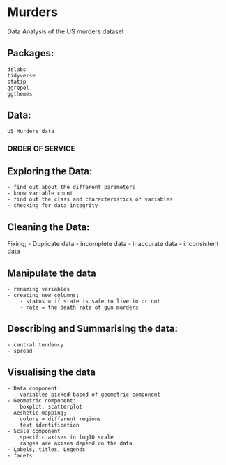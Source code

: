 # Murders
Data Analysis of the US murders dataset

## Packages:
    dslabs
    tidyverse
    statip
    ggrepel
    ggthemes

## Data:
    US Murders data
    
    
### ORDER OF SERVICE ###
    
## Exploring the Data:
    - find out about the different parameters
    - know variable count
    - find out the class and characteristics of variables
    - checking for data integrity
    
## Cleaning the Data:
   Fixing;
        - Duplicate data
        - incomplete data
        - inaccurate data
        - inconsistent data
        
## Manipulate the data
    - renaming variables
    - creating new columns;
        - status = if state is safe to live in or not
        - rate = the death rate of gun murders
        
## Describing and Summarising the data:
    - central tendency
    - spread
    

## Visualising the data
    - Data component:
        variables picked based of geometric component
    - Geometric component:
        boxplot, scatterplot
    - Aeshetic mapping;
        colors = different regions
        text identification
    - Scale component
        specific axises in log10 scale
        ranges are axises depend on the data
    - Labels, titles, Legends
    - facets
